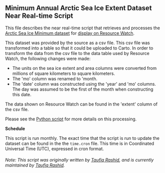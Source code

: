 ## Minimum Annual Arctic Sea Ice Extent Dataset Near Real-time Script
This file describes the near real-time script that retrieves and processes the [Arctic Sea Ice Minimum dataset](https://climate.nasa.gov/vital-signs/arctic-sea-ice/) for [display on Resource Watch](https://resourcewatch.org/data/explore/782b2e43-f492-4cea-a195-6635148a3c1b).

This dataset was provided by the source as a csv file. This csv file was transformed into a table so that it could be uploaded to Carto. In order to transform the data from the csv file to the data table used by Resource Watch, the following changes were made:
- The units on the sea ice extent and area columns were converted from millions of square kilometers to square kilometers.
- The 'mo' column was renamed to 'month.
- The 'date' column was constructed using the 'year' and 'mo' columns. The day was assumed to be the first of the month when constructing this date.

The data shown on Resource Watch can be found in the 'extent' column of the csv file.

Please see the [Python script](https://github.com/resource-watch/nrt-scripts/blob/master/cli_043_arctic_ice/contents/src/__init__.py) for more details on this processing.

**Schedule**

This script is run monthly. The exact time that the script is run to update the dataset can be found in the the `time.cron` file. This time is in Coordinated Universal Time (UTC), expressed in cron format.

###### Note: This script was originally written by [Taufiq Rashid](https://www.wri.org/profile/taufiq-rashid), and is currently maintained by [Taufiq Rashid](https://www.wri.org/profile/taufiq-rashid).
